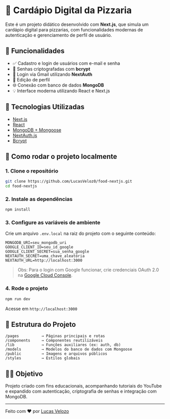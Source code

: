 # 🍕 Cardápio Digital da Pizzaria

Este é um projeto didático desenvolvido com **Next.js**, que simula um cardápio digital para pizzarias, com funcionalidades modernas de autenticação e gerenciamento de perfil de usuário.

## 🔧 Funcionalidades

- ✅ Cadastro e login de usuários com e-mail e senha
- 🔐 Senhas criptografadas com **bcrypt**
- 📧 Login via Gmail utilizando **NextAuth**
- 📝 Edição de perfil
- 🌐 Conexão com banco de dados **MongoDB**
- 💡 Interface moderna utilizando React e Next.js

## 🧰 Tecnologias Utilizadas

- [Next.js](https://nextjs.org/)
- [React](https://reactjs.org/)
- [MongoDB + Mongoose](https://mongoosejs.com/)
- [NextAuth.js](https://next-auth.js.org/)
- [Bcrypt](https://github.com/kelektiv/node.bcrypt.js)

## 🚀 Como rodar o projeto localmente

### 1. Clone o repositório

```bash
git clone https://github.com/LucasVeloz0/food-nextjs.git
cd food-nextjs
```

### 2. Instale as dependências

```bash
npm install
```

### 3. Configure as variáveis de ambiente

Crie um arquivo `.env.local` na raiz do projeto com o seguinte conteúdo:

```env
MONGODB_URI=seu_mongodb_uri
GOOGLE_CLIENT_ID=seu_id_google
GOOGLE_CLIENT_SECRET=sua_senha_google
NEXTAUTH_SECRET=uma_chave_aleatória
NEXTAUTH_URL=http://localhost:3000
```

> Obs: Para o login com Google funcionar, crie credenciais OAuth 2.0 na [Google Cloud Console](https://console.cloud.google.com/).

### 4. Rode o projeto

```bash
npm run dev
```

Acesse em `http://localhost:3000`

## 📂 Estrutura do Projeto

```
/pages          → Páginas principais e rotas
/components     → Componentes reutilizáveis
/lib            → Funções auxiliares (ex: auth, db)
/models         → Modelos do banco de dados com Mongoose
/public         → Imagens e arquivos públicos
/styles         → Estilos globais
```

## 👨‍🏫 Objetivo

Projeto criado com fins educacionais, acompanhando tutoriais do YouTube e expandido com autenticação, criptografia de senhas e integração com MongoDB.

---

Feito com ❤️ por [Lucas Velozo](https://github.com/LucasVeloz0)